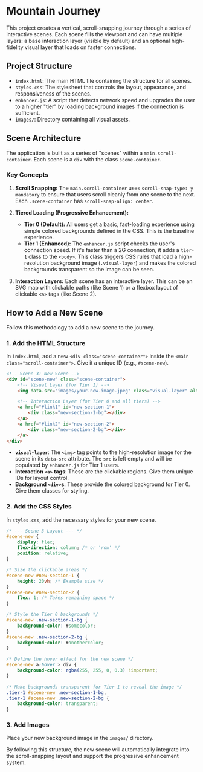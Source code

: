 # Mountain Journey

This project creates a vertical, scroll-snapping journey through a series of interactive scenes. Each scene fills the viewport and can have multiple layers: a base interaction layer (visible by default) and an optional high-fidelity visual layer that loads on faster connections.

## Project Structure

- `index.html`: The main HTML file containing the structure for all scenes.
- `styles.css`: The stylesheet that controls the layout, appearance, and responsiveness of the scenes.
- `enhancer.js`: A script that detects network speed and upgrades the user to a higher "tier" by loading background images if the connection is sufficient.
- `images/`: Directory containing all visual assets.

## Scene Architecture

The application is built as a series of "scenes" within a `main.scroll-container`. Each scene is a `div` with the class `scene-container`.

### Key Concepts

1.  **Scroll Snapping:** The `main.scroll-container` uses `scroll-snap-type: y mandatory` to ensure that users scroll cleanly from one scene to the next. Each `.scene-container` has `scroll-snap-align: center`.

2.  **Tiered Loading (Progressive Enhancement):**
    -   **Tier 0 (Default):** All users get a basic, fast-loading experience using simple colored backgrounds defined in the CSS. This is the baseline experience.
    -   **Tier 1 (Enhanced):** The `enhancer.js` script checks the user's connection speed. If it's faster than a 2G connection, it adds a `tier-1` class to the `<body>`. This class triggers CSS rules that load a high-resolution background image (`.visual-layer`) and makes the colored backgrounds transparent so the image can be seen.

3.  **Interaction Layers:** Each scene has an interactive layer. This can be an SVG map with clickable paths (like Scene 1) or a flexbox layout of clickable `<a>` tags (like Scene 2).

## How to Add a New Scene

Follow this methodology to add a new scene to the journey.

### 1. Add the HTML Structure

In `index.html`, add a new `<div class="scene-container">` inside the `<main class="scroll-container">`. Give it a unique ID (e.g., `#scene-new`).

```html
<!-- Scene 3: New Scene -->
<div id="scene-new" class="scene-container">
    <!-- Visual Layer (for Tier 1) -->
    <img data-src="images/your-new-image.jpeg" class="visual-layer" alt="Descriptive alt text.">

    <!-- Interaction Layer (for Tier 0 and all tiers) -->
    <a href="#link1" id="new-section-1">
        <div class="new-section-1-bg"></div>
    </a>
    <a href="#link2" id="new-section-2">
        <div class="new-section-2-bg"></div>
    </a>
</div>
```

-   **`visual-layer`**: The `<img>` tag points to the high-resolution image for the scene in its `data-src` attribute. The `src` is left empty and will be populated by `enhancer.js` for Tier 1 users.
-   **Interaction `<a>` tags**: These are the clickable regions. Give them unique IDs for layout control.
-   **Background `<div>`s**: These provide the colored background for Tier 0. Give them classes for styling.

### 2. Add the CSS Styles

In `styles.css`, add the necessary styles for your new scene.

```css
/* --- Scene 3 Layout --- */
#scene-new {
    display: flex;
    flex-direction: column; /* or 'row' */
    position: relative;
}

/* Size the clickable areas */
#scene-new #new-section-1 {
    height: 20vh; /* Example size */
}
#scene-new #new-section-2 {
    flex: 1; /* Takes remaining space */
}

/* Style the Tier 0 backgrounds */
#scene-new .new-section-1-bg {
    background-color: #somecolor;
}
#scene-new .new-section-2-bg {
    background-color: #anothercolor;
}

/* Define the hover effect for the new scene */
#scene-new a:hover > div {
    background-color: rgba(255, 255, 0, 0.3) !important; 
}

/* Make backgrounds transparent for Tier 1 to reveal the image */
.tier-1 #scene-new .new-section-1-bg,
.tier-1 #scene-new .new-section-2-bg {
    background-color: transparent;
}
```

### 3. Add Images

Place your new background image in the `images/` directory.

By following this structure, the new scene will automatically integrate into the scroll-snapping layout and support the progressive enhancement system.
